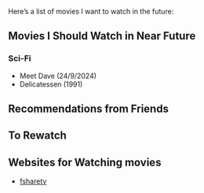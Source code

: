 Here’s a list of movies I want to watch in the future:
## Movies I Should Watch in Near Future
### Sci-Fi
- Meet Dave (24/9/2024)
- Delicatessen (1991)
## Recommendations from Friends

## To Rewatch

## Websites for Watching movies
- [fsharetv](https://fsharetv.com/w/american-psycho-episode-1-tt0144084)
